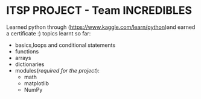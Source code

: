 # ITSP PROJECT - Team INCREDIBLES
Learned python through (https://www.kaggle.com/learn/python)and earned a certificate :)
topics learnt so far:
* basics,loops and conditional statements
* functions
* arrays
* dictionaries
* modules(*required for the project*):
  * math
  * matplotlib
  * NumPy

